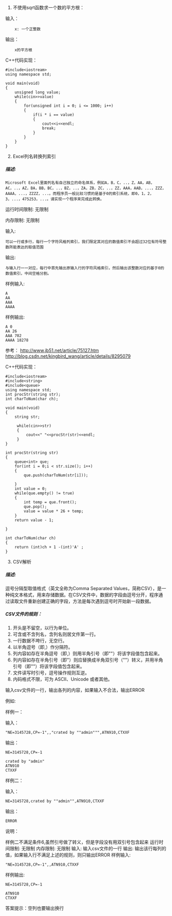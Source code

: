 1. 不使用sqrt函数求一个数的平方根：

输入：
```
    x: 一个正整数
```
输出：
```
    x的平方根
```

C++代码实现：
```
#include<iostream>
using namespace std;

void main(void)
{
	unsigned long value;
	while(cin>>value)
	{
		for(unsigned int i = 0; i <= 1000; i++)
		{
			if(i * i == value)
			{
				cout<<i<<endl;
				break;
			}
		}
	}
}
```

2. Excel列名转换列索引
##### 描述:	
    Microsoft Excel里面列名有自己独立的命名体系，例如A，B，C，..，Z，AA，AB，AC，..，AZ，BA，BB，BC，..，BZ，..，ZA，ZB，ZC，..，ZZ，AAA，AAB，...，ZZZ，AAAA，...，ZZZZ，...。而程序员一般比较习惯的是基于0的索引系统，即0，1，2，3，...，475253，...。请实现一个程序来完成此转换。
 
运行时间限制:	无限制

内存限制:	无限制

输入:	

    可以一行或多行，每行一个字符风格列索引，我们限定其对应的数值索引不会超过32位有符号整数所能表达的取值范围

输出:    

    与输入行一一对应，每行中首先输出原输入行的字符风格索引，然后输出该整数对应的基于0的数值索引，中间空格分割。
样例输入:	
```
A
AA
AAA
AAAA
```
样例输出:	
```
A 0
AA 26
AAA 702
AAAA 18278
```

参考： http://www.jb51.net/article/75127.htm
       http://blog.csdn.net/kingbird_wang/article/details/8295079
       
C++代码实现：
```
#include<iostream>
#include<string>
#include<queue>
using namespace std;
int procStr(string str);
int charToNum(char ch);

void main(void)
{
	string str;

	 while(cin>>str)
	 {
		 cout<<" "<<procStr(str)<<endl;
	 }
}

int procStr(string str)
{
	queue<int> que;
	for(int i = 0;i < str.size(); i++)
	{
		que.push(charToNum(str[i]));

	}
	int value = 0;
	while(que.empty() != true)
	{
		int temp = que.front();
		que.pop();
		value = value * 26 + temp;
	}
	return value - 1;

}

int charToNum(char ch)
{
	return (int)ch + 1 -(int)'A' ;
}
```

3. CSV解析
##### 描述:	
逗号分隔型取值格式（英文全称为Comma Separated Values，简称CSV），是一种纯文本格式，用来存储数据。在CSV文件中，数据的字段由逗号分开，程序通过读取文件重新创建正确的字段，方法是每次遇到逗号时开始新一段数据。
 
##### CSV文件的规则：
1. 开头是不留空，以行为单位。
2. 可含或不含列名，含列名则居文件第一行。
3. 一行数据不垮行，无空行。
4. 以半角逗号（即,）作分隔符。
5. 列内容如存在半角逗号（即,）则用半角引号（即""）将该字段值包含起来。
6. 列内容如存在半角引号（即"）则应替换成半角双引号（""）转义，并用半角引号（即""）将该字段值包含起来。
7. 文件读写时引号，逗号操作规则互逆。
8. 内码格式不限，可为 ASCII、Unicode 或者其他。
 
输入csv文件的一行，输出各列的内容，如果输入不合法，输出ERROR

例如:

样例一：

输入：
```
"NE=3145728,CP=-1",,"crated by ""admin""",ATN910,CTXXF
```
输出：
```
NE=3145728,CP=-1
 
crated by "admin"
ATN910
CTXXF
```

样例二：

输入：
```
NE=3145728,crated by ""admin"",ATN910,CTXXF
```
输出：
```
ERROR
 ```

说明：

样例二不满足条件6,虽然引号做了转义，但是字段没有用双引号包含起来
运行时间限制:	无限制
内存限制:	无限制
输入:	
输入csv文件的一行
输出:	
输出该行每列的值，如果输入行不满足上述的规则，则只输出ERROR
样例输入:	
```
"NE=3145728,CP=-1",,ATN910,CTXXF
```
样例输出:	
```
NE=3145728,CP=-1

ATN910
CTXXF
```
答案提示：空列也要输出换行
